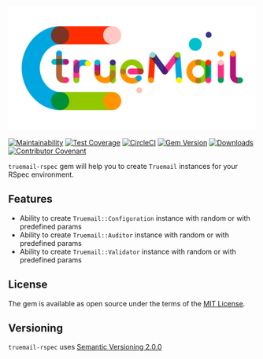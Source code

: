![Truemail RSpec helpers](../assets/images/truemail_logo.png)

[![Maintainability](https://api.codeclimate.com/v1/badges/d23d82c1c1bdbc271b81/maintainability)](https://codeclimate.com/github/truemail-rb/truemail-rspec/maintainability) [![Test Coverage](https://api.codeclimate.com/v1/badges/d23d82c1c1bdbc271b81/test_coverage)](https://codeclimate.com/github/truemail-rb/truemail-rspec/test_coverage) [![CircleCI](https://circleci.com/gh/truemail-rb/truemail-rspec/tree/master.svg?style=svg)](https://circleci.com/gh/truemail-rb/truemail-rspec/tree/master) [![Gem Version](https://badge.fury.io/rb/truemail-rspec.svg)](https://badge.fury.io/rb/truemail-rspec) [![Downloads](https://img.shields.io/gem/dt/truemail-rspec.svg?colorA=004d99&colorB=0073e6)](https://rubygems.org/gems/truemail-rspec) [![Contributor Covenant](https://img.shields.io/badge/Contributor%20Covenant-v1.4%20adopted-ff69b4.svg)](https://github.com/truemail-rb/truemail-rspec/blob/master/CODE_OF_CONDUCT.md)

`truemail-rspec` gem will help you to create `Truemail` instances for your RSpec environment.

## Features

- Ability to create `Truemail::Configuration` instance with random or with predefined params
- Ability to create `Truemail::Auditor` instance with random or with predefined params
- Ability to create `Truemail::Validator` instance with random or with predefined params

## License

The gem is available as open source under the terms of the [MIT License](https://opensource.org/licenses/MIT).

## Versioning

`truemail-rspec` uses [Semantic Versioning 2.0.0](https://semver.org)

